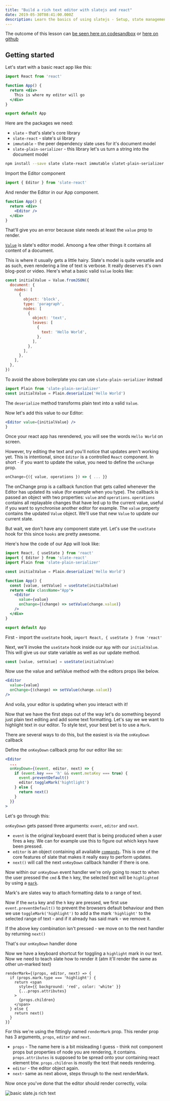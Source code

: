 ```yaml
---
title: "Build a rich text editor with slatejs and react"
date: 2019-05-30T08:41:00.000Z
description: Learn the basics of using slatejs - Setup, state management, key press handling and styling text ranges.
---
```


The outcome of this lesson can [be seen here on codesandbox](https://codesandbox.io/s/github/juliankrispel/slate-highlight-lesson) or [here on github](https://github.com/juliankrispel/slate-highlight-lesson)

## Getting started

Let's start with a basic react app like this:

```jsx
import React from 'react'

function App() {
  return <div>
    This is where my editor will go
  </div>
}

export default App
```

Here are the packages we need:

- `slate` - that's slate's core library
- `slate-react` - slate's ui library
- `immutable` - the peer dependency slate uses for it's document model
- `slate-plain-serializer` - this library let's us turn a string into the document model

```bash
npm install --save slate slate-react immutable slatet-plain-serializer
```

Import the Editor component

```jsx
import { Editor } from 'slate-react'
```

And render the Editor in our App component.

```jsx
function App() {
  return <div>
    <Editor />
  </div>
}
```

That'll give you an error because slate needs at least the `value` prop to render.

[`Value`](https://docs.slatejs.org/slate-core/value) is slate's editor model. Amoong a few other things it contains all content of a document.

This is where it usually gets a little hairy. Slate's model is quite versatile and as such, even rendering a line of text is verbose. It really deserves it's own blog-post or video. Here's what a basic valid `Value` looks like:

```jsx
const initialValue = Value.fromJSON({
  document: {
    nodes: [
      {
        object: 'block',
        type: 'paragraph',
        nodes: [
          {
            object: 'text',
            leaves: [
              {
                text: 'Hello World',
              },
            ],
          },
        ],
      },
    ],
  },
})
```

To avoid the above boilerplate you can use `slate-plain-serializer` instead

```jsx
import Plain from 'slate-plain-serializer'
const initialValue = Plain.deserialize('Hello World')
```

The `deserialize` method transforms plain text into a valid `Value`.

Now let's add this value to our Editor:

```jsx
<Editor value={initialValue} />
}
```

Once your react app has rerendered, you will see the words `Hello World` on screen.

However, try editing the text and you'll notice that updates aren't working yet. This is intentional, since `Editor` is a controlled `React` component. In short - if you want to update the value, you need to define the `onChange` prop.

```jsx
onChange={({ value, operations }) => { ... }}
```

The onChange prop is a callback function that gets called whenever the Editor has updated its value (for example when you type). The callback is passed an object with two properties: `value` and `operations`. `operations` contains all replayable changes that have led up to the current value, useful if you want to synchronise another editor for example. The `value` property contains the updated `Value` object. We'll use that new `Value` to update our current state.

But wait, we don't have any component state yet. Let's use the `useState` hook for this since `hooks` are pretty awesome.

Here's how the code of our App will look like:

```jsx
import React, { useState } from 'react'
import { Editor } from 'slate-react'
import Plain from 'slate-plain-serializer'

const initialValue = Plain.deserialize('Hello World')

function App() {
  const [value, setValue] = useState(initialValue)
  return <div className="App">
    <Editor
      value={value}
      onChange={(change) => setValue(change.value)}
    />
  </div>
}

export default App
```

First - import the `useState` hook, `import React, { useState } from 'react'`

Next, we'll invoke the `useState` hook inside our `App` with our `initialValue`. This will give us our state variable as well as our update method. 

```jsx
const [value, setValue] = useState(initialValue)
```

Now use the value and setValue method with the editors props like below.

```jsx
<Editor
  value={value}
  onChange={(change) => setValue(change.value)}
/>
```

And voila, your editor is updating when you interact with it!

Now that we have the first steps out of the way let's do something beyond just plain text editing and add some text formatting. Let's say we we want to highlight text in our editor. To style text, your best bet is to use a `Mark`.

There are several ways to do this, but the easiest is via the `onKeyDown` callback

Define the `onKeyDown` callback prop for our editor like so:

```jsx
<Editor
  ...
  onKeyDown={(event, editor, next) => {
    if (event.key === 'h' && event.metaKey === true) {
      event.preventDefault()
      editor.toggleMark('hightlight')
    } else {
      return next()
    }
  }}
>
```

Let's go through this:

`onKeyDown` gets passed three arguments: `event`, `editor` and `next`.

- `event` is the original keyboard event that is being produced when a user fires a key. We can for example use this to figure out which keys have been pressed.
- `editor` is an object containing all available [`commands`](https://docs.slatejs.org/slate-core/commands). This is one of the core features of slate that makes it really easy to perform updates.
- `next()` will call the next `onKeyDown` callback handler if there is one.

Now within our `onKeyDown` event handler we're only going to react to when the user pressed the `cmd` & the `h` key, the selected text will be `highlighted` by using a [`mark`](https://docs.slatejs.org/slate-core/mark).

Mark's are slates way to attach formatting data to a range of text.

Now if the `meta` key and the `h` key are pressed, we first use `event.preventDefault()` to prevent the browsers default behaviour and then we use `toggleMark('highlight')` to add a the mark `'highlight'` to the selected range of text - and if it already has said mark - we remove it.

If the above key combination isn't pressed - we move on to the next handler by returning `next()`

That's our `onKeyDown` handler done

Now we have a keyboard shortcut for toggling a `highlight` mark in our text. Now we need to teach slate how to render it (atm it'll render the same as other un-marked text)


```JSX
renderMark={(props, editor, next) => {
  if (props.mark.type === 'highlight') {
    return <span
      style={{ background: 'red', color: 'white' }}
      {...props.attributes}
    >
      {props.children}
    </span>
  } else {
    return next()
  }
}}
```

For this we're using the fittingly named `renderMark` prop. This render prop has 3 arguments, `props`, `editor` and `next`.

- `props` - The name here is a bit misleading I guess - think not component props but properties of node you are rendering, it contains. `props.attributes` is supposed to be spread onto your containing react element btw. `props.children` is mostly the text that needs rendering.
- `editor` - the editor object again.
- `next`- same as next above, steps through to the next renderMark.

Now once you've done that the editor should render correctly, voila:

![basic slate.js rich text](/img/blog/slate-js-basic-rich-text.gif)